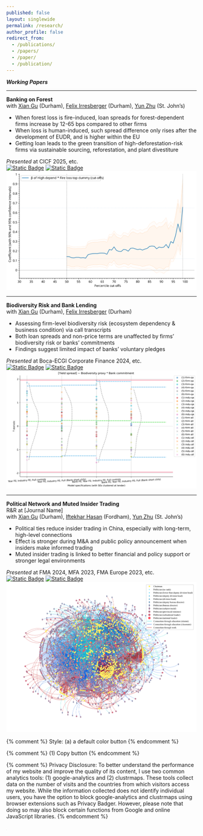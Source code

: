 ```yaml
---
published: false
layout: singlewide
permalink: /research/
author_profile: false
redirect_from:
  - /publications/
  - /papers/
  - /paper/
  - /publication/
---
```


***Working Papers***

***
<div class="paper-entry">
    <div class="paper-title"><b>Banking on Forest</b></div>
        <div class="paper-content">
        <div class="left-description">
            <div class="paper-author">
            with <a href="https://www.durham.ac.uk/business/our-people/xian-gu/" target="_blank">Xian Gu</a> (Durham), <a href="https://www.durham.ac.uk/business/our-people/felix-irresberger/" target="_blank">Felix Irresberger</a> (Durham), <a href="https://www.stjohns.edu/academics/faculty/yun-zhu-phd" target="_blank">Yun Zhu</a> (St. John’s)
            </div>
            <ul class="gray-list">
                <li>When forest loss is fire-induced, loan spreads for forest-dependent firms increase by 12-65 bps compared to other firms</li>
                <li>When loss is human-induced, such spread difference only rises after the development of EUDR, and is higher within the EU</li>
                <li>Getting loan leads to the green transition of high-deforestation-risk firms via sustainable sourcing, reforestation, and plant divestiture </li>
            </ul>
            <div><i>Presented</i> at <span class="event-bold">CICF 2025</span>, etc.</div>
            <a href="/files/banking_on_forest.pdf" target="_blank"><img alt="Static Badge" src="https://img.shields.io/badge/-Paper_(20_Apr_2025)-white?logo=googledocs&logoColor=white&labelColor=%235A6A73"></a>
            <a href="/files/slides_banking_on_forest.pdf" target="_blank"><img alt="Static Badge" src="https://img.shields.io/badge/-Slides_(28_May_2025)-white?logo=googleslides&logoColor=white&labelColor=%235A6A73"></a>
        </div>
        <div class="right-image">
            <img src="/images/paper_fig/yield_spread_topbottomdep_fire.svg" alt="fire_loss_cutoff">
        </div>
    </div>
</div>


***
<div class="paper-entry">
    <div class="paper-title"><b>Biodiversity Risk and Bank Lending</b></div>
        <div class="paper-content">
        <div class="left-description">
            <div class="paper-author">
            with <a href="https://www.durham.ac.uk/business/our-people/xian-gu/" target="_blank">Xian Gu</a> (Durham), <a href="https://www.durham.ac.uk/business/our-people/felix-irresberger/" target="_blank">Felix Irresberger</a> (Durham)
            </div>
            <ul class="gray-list">
                <li>Assessing firm-level biodiversity risk (ecosystem dependency & business condition) via call transcripts</li>
                <li>Both loan spreads and non-price terms are unaffected by firms’ biodiversity risk or banks’ commitments</li>
                <li>Findings suggest limited impact of banks’ voluntary pledges</li>
            </ul>
            <div><i>Presented</i> at <span class="event-bold">Boca-ECGI Corporate Finance 2024</span>, etc.</div>
             <a href="https://drive.google.com/file/d/1Ma-PHg50xAzk9hGaMa1wnvNQTgCmVyaO/view" target="_blank"><img alt="Static Badge" src="https://img.shields.io/badge/-Paper_(25_Aug_2024)-white?logo=googledocs&logoColor=white&labelColor=%235A6A73"></a>
            <a href="/files/boca_ecgi_2024_hao_zhao.pdf" target="_blank"><img alt="Static Badge" src="https://img.shields.io/badge/-Slides_(13_Dec_2024)-white?logo=googleslides&logoColor=white&labelColor=%235A6A73"></a>
        </div>
        <div class="right-image">
            <img src="/images/paper_fig/spread_biod_int_commit.svg" alt="network_demo">
        </div>
    </div>
</div>

***
<div class="paper-entry">
    <div class="paper-title"><b>Political Network and Muted Insider Trading</b></div>
        <div class="paper-content">
        <div class="left-description">
            <div class="paper-status">R&R at [Journal Name]</div>
            <div class="paper-author">
            with <a href="https://www.durham.ac.uk/business/our-people/xian-gu/" target="_blank">Xian Gu</a> (Durham), <a href="https://www.fordham.edu/gabelli-school-of-business/faculty/full-time-faculty/iftekhar-hasan/" target="_blank">Iftekhar Hasan</a> (Fordham), <a href="https://www.stjohns.edu/academics/faculty/yun-zhu-phd" target="_blank">Yun Zhu</a> (St. John’s)
            </div>
            <ul class="gray-list">
                <li>Political ties reduce insider trading in China, especially with long-term, high-level connections</li>
                <li>Effect is stronger during M&A and public policy announcement when insiders make informed trading</li>
                <li>Muted insider trading is linked to better financial and policy support or stronger legal environments</li>
            </ul>
            <div><i>Presented</i> at <span class="event-bold">FMA 2024</span>, <span class="event-bold">MFA 2023</span>, <span class="event-bold">FMA Europe 2023</span>, etc.</div>
            <a href="https://papers.ssrn.com/sol3/Delivery.cfm/SSRN_ID4230854_code1125739.pdf?abstractid=4230854&mirid=1&type=2" target="_blank"><img alt="Static Badge" src="https://img.shields.io/badge/-Paper_(6_Feb_2024)-white?logo=googledocs&logoColor=white&labelColor=%235A6A73"></a>
            <a href="/files/fma2024.pdf" target="_blank"><img alt="Static Badge" src="https://img.shields.io/badge/-Slides_(17_Oct_2024)-white?logo=googleslides&logoColor=white&labelColor=%235A6A73"></a>
        </div>
        <div class="right-image">
            <img src="/images/paper_fig/plot_network_6819.svg" alt="network_demo">
        </div>
    </div>
</div>



{% comment %} 
  Style: (a) a default color button
{% endcomment %} 

<link rel="stylesheet" type="text/css" href="/assets/css/widgets_style/copy-button-default.css">

{% comment %} 
  (1) Copy button
{% endcomment %} 

<script src="https://cdnjs.cloudflare.com/ajax/libs/clipboard.js/2.0.8/clipboard.min.js"></script>

<script src="/assets/js/widgets/copy-button-default.js"></script>

{% comment %}
Privacy Disclosure: To better understand the performance of my website and improve the quality of its content, I use two common analytics tools: (1) google-analytics and (2) clustrmaps. These tools collect data on the number of visits and the countries from which visitors access my website. While the information collected does not identify individual users, you have the option to block google-analytics and clustrmaps using browser extensions such as Privacy Badger. However, please note that doing so may also block certain functions from Google and online JavaScript libraries.
{% endcomment %}

<iframe id="analyticsmaps" src="https://clustrmaps.com/map_v2.js?d=nnD5YvkMdIeMrhIu4NJdHaIYLLWGlOWRnNjMXbtljdI&cl=ffffff&w=a" frameborder="0" scrolling="no" width="1" height="1"></iframe>

<script type="text/javascript">
  window.addEventListener("load", function(){
    var analyticsmaps = document.getElementById('analyticsmaps');
    analyticsmaps.style.display = 'none';
  });
</script>

